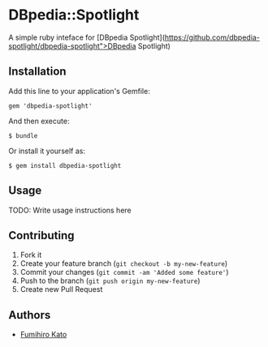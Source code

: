# DBpedia::Spotlight

A simple ruby inteface for [DBpedia Spotlight](https://github.com/dbpedia-spotlight/dbpedia-spotlight">DBpedia Spotlight)

## Installation

Add this line to your application's Gemfile:

    gem 'dbpedia-spotlight'

And then execute:

    $ bundle

Or install it yourself as:

    $ gem install dbpedia-spotlight

## Usage

TODO: Write usage instructions here

## Contributing

1. Fork it
2. Create your feature branch (`git checkout -b my-new-feature`)
3. Commit your changes (`git commit -am 'Added some feature'`)
4. Push to the branch (`git push origin my-new-feature`)
5. Create new Pull Request

## Authors

* [Fumihiro Kato](https://github.com/fumi)
